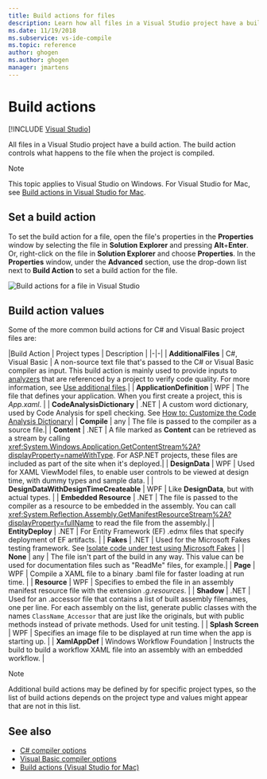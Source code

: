 ```yaml
---
title: Build actions for files
description: Learn how all files in a Visual Studio project have a build action and the build action controls what happens to the file when the project is compiled.
ms.date: 11/19/2018
ms.subservice: vs-ide-compile
ms.topic: reference
author: ghogen
ms.author: ghogen 
manager: jmartens
---
```

# Build actions

 [!INCLUDE [Visual Studio](~/includes/applies-to-version/vs-windows-only.md)]

All files in a Visual Studio project have a build action. The build action controls what happens to the file when the project is compiled.

> [!NOTE]
> This topic applies to Visual Studio on Windows. For Visual Studio for Mac, see [Build actions in Visual Studio for Mac](/visualstudio/mac/build-actions).

## Set a build action

To set the build action for a file, open the file's properties in the **Properties** window by selecting the file in **Solution Explorer** and pressing **Alt**+**Enter**. Or, right-click on the file in **Solution Explorer** and choose **Properties**. In the **Properties** window, under the **Advanced** section, use the drop-down list next to **Build Action** to set a build action for the file.

![Build actions for a file in Visual Studio](media/build-actions.png)

## Build action values

Some of the more common build actions for C# and Visual Basic project files are:

|Build Action | Project types | Description |
|-|-|
| **AdditionalFiles** | C#, Visual Basic | A non-source text file that's passed to the C# or Visual Basic compiler as input. This build action is mainly used to provide inputs to [analyzers](../code-quality/roslyn-analyzers-overview.md) that are referenced by a project to verify code quality. For more information, see [Use additional files](https://github.com/dotnet/roslyn/blob/master/docs/analyzers/Using%20Additional%20Files.md).|
| **ApplicationDefinition** | WPF | The file that defines your application. When you first create a project, this is *App.xaml*. |
| **CodeAnalysisDictionary** | .NET | A custom word dictionary, used by Code Analysis for spell checking. See [How to: Customize the Code Analysis Dictionary](../code-quality/how-to-customize-the-code-analysis-dictionary.md)|
| **Compile** | any | The file is passed to the compiler as a source file.|
| **Content** | .NET | A file marked as **Content** can be retrieved as a stream by calling <xref:System.Windows.Application.GetContentStream%2A?displayProperty=nameWithType>. For ASP.NET projects, these files are included as part of the site when it's deployed.|
| **DesignData** | WPF | Used for XAML ViewModel files, to enable user controls to be viewed at design time, with dummy types and sample data. |
| **DesignDataWithDesignTimeCreateable** | WPF | Like **DesignData**, but with actual types.  |
| **Embedded Resource** | .NET | The file is passed to the compiler as a resource to be embedded in the assembly. You can call <xref:System.Reflection.Assembly.GetManifestResourceStream%2A?displayProperty=fullName> to read the file from the assembly.|
| **EntityDeploy** | .NET | For Entity Framework (EF) .edmx files that specify deployment of EF artifacts. |
| **Fakes** | .NET | Used for the Microsoft Fakes testing framework. See [Isolate code under test using Microsoft Fakes](../test/isolating-code-under-test-with-microsoft-fakes.md) |
| **None** | any | The file isn't part of the build in any way. This value can be used for documentation files such as "ReadMe" files, for example.|
| **Page** | WPF | Compile a XAML file to a binary .baml file for faster loading at run time. |
| **Resource** | WPF | Specifies to embed the file in an assembly manifest resource file with the extension *.g.resources*. |
| **Shadow** | .NET | Used for an .accessor file that contains a list of built assembly filenames, one per line. For each assembly on the list, generate public classes with the names `ClassName_Accessor` that are just like the originals, but with public methods instead of private methods. Used for unit testing. |
| **Splash Screen** | WPF | Specifies an image file to be displayed at run time when the app is starting up. |
| **XamlAppDef** | Windows Workflow Foundation | Instructs the build to build a workflow XAML file into an assembly with an embedded workflow. |

> [!NOTE]
> Additional build actions may be defined by for specific project types, so the list of build actions depends on the project type and values might appear that are not in this list.

## See also

- [C# compiler options](/dotnet/csharp/language-reference/compiler-options/listed-alphabetically)
- [Visual Basic compiler options](/dotnet/visual-basic/reference/command-line-compiler/compiler-options-listed-alphabetically)
- [Build actions (Visual Studio for Mac)](/visualstudio/mac/build-actions)
